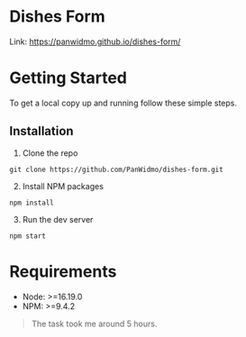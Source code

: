 # Dishes Form

Link: https://panwidmo.github.io/dishes-form/

# Getting Started

To get a local copy up and running follow these simple steps.

## Installation

1. Clone the repo

```
git clone https://github.com/PanWidmo/dishes-form.git
```

2. Install NPM packages

```
npm install
```

3. Run the dev server

```
npm start
```

# Requirements

- Node: >=16.19.0
- NPM: >=9.4.2

> The task took me around 5 hours.
